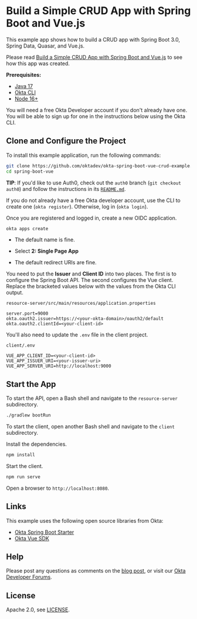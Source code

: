 # Build a Simple CRUD App with Spring Boot and Vue.js

This example app shows how to build a CRUD app with Spring Boot 3.0, Spring Data, Quasar, and Vue.js.

Please read [Build a Simple CRUD App with Spring Boot and Vue.js](https://developer.okta.com/blog/2022/08/19/build-crud-spring-and-vue) to see how this app was created.

**Prerequisites:**

- [Java 17](https://adoptium.net/)
- [Okta CLI](https://cli.okta.com/manual/#installation)
- [Node 16+](https://nodejs.org)

You will need a free Okta Developer account if you don't already have one. You will be able to sign up for one in the instructions below using the Okta CLI.

## Clone and Configure the Project

To install this example application, run the following commands:

```bash
git clone https://github.com/oktadev/okta-spring-boot-vue-crud-example.git spring-boot-vue
cd spring-boot-vue
```

**TIP**: If you'd like to use Auth0, check out the `auth0` branch (`git checkout auth0`) and follow the instructions in its [`README.md`](https://github.com/oktadev/okta-spring-boot-vue-crud-example/blob/auth0/README.md). 

If you do not already have a free Okta developer account, use the CLI to create one (`okta register`). Otherwise, log in (`okta login`).

Once you are registered and logged in, create a new OIDC application.

```bash
okta apps create
```

- The default name is fine.

- Select **2: Single Page App**

- The default redirect URIs are fine.

You need to put the **Issuer** and **Client ID** into two places. The first is to configure the Spring Boot API. The second configures the Vue client. Replace the bracketed values below with the values from the Okta CLI output.

`resource-server/src/main/resources/application.properties`

```properties
server.port=9000
okta.oauth2.issuer=https://<your-okta-domain>/oauth2/default
okta.oauth2.clientId=<your-client-id>
```

You'll also need to update the `.env` file in the client project.

`client/.env`

```env
VUE_APP_CLIENT_ID=<your-client-id>
VUE_APP_ISSUER_URI=<your-issuer-uri>
VUE_APP_SERVER_URI=http://localhost:9000
```

## Start the App

To start the API, open a Bash shell and navigate to the `resource-server` subdirectory.

```bash
./gradlew bootRun
```

To start the client, open another Bash shell and navigate to the `client` subdirectory.

Install the dependencies.

```bash
npm install
```

Start the client.

```bash
npm run serve
```

Open a browser to `http://localhost:8080`.

## Links

This example uses the following open source libraries from Okta:

* [Okta Spring Boot Starter](https://github.com/okta/okta-spring-boot)
* [Okta Vue SDK](https://github.com/okta/okta-vue)

## Help

Please post any questions as comments on the [blog post](https://developer.okta.com/blog/2022/08/19/build-crud-spring-and-vue), or visit our [Okta Developer Forums](https://devforum.okta.com/). 

## License

Apache 2.0, see [LICENSE](LICENSE).

